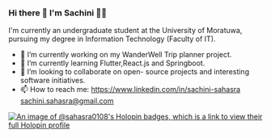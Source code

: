 ### Hi there 👋 I'm Sachini 👩‍💻

I'm currently an undergraduate student at the University of Moratuwa, pursuing my degree in Information Technology (Faculty of IT).

- 🔭 I’m currently working on my WanderWell Trip planner project.
- 🌱 I’m currently learning Flutter,React.js and Springboot.
- 👯 I’m looking to collaborate on open- source projects and interesting software initiatives.
- 📫 How to reach me: https://www.linkedin.com/in/sachini-sahasra
sachini.sahasra@gmail.com

[![An image of @sahasra0108's Holopin badges, which is a link to view their full Holopin profile](https://holopin.me/sahasra0108)](https://holopin.io/@sahasra0108)
